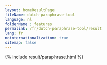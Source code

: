 ```yaml
---
layout: homeResultPage
fileName: dutch-paraphrase-tool
language: nl
folderName : features
permalink: /fr/dutch-paraphrase-tool/result
lang: fr
nointernationalization: true
sitemap: false
---
```

{% include result/paraphrase.html %}

<script src="/js/result/paraprashing.js" data-foldername="{{page.folderName}}" data-lang="{{page.lang}}"></script>